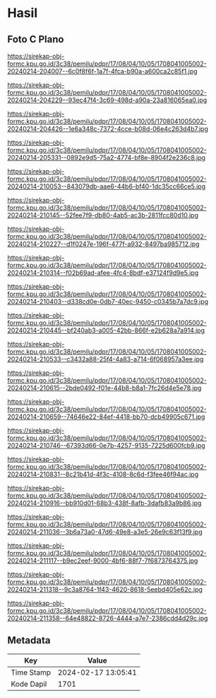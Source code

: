 # Hasil

## Foto C Plano

https://sirekap-obj-formc.kpu.go.id/3c38/pemilu/pdpr/17/08/04/10/05/1708041005002-20240214-204007--6c0f8f6f-1a7f-4fca-b90a-a600ca2c85f1.jpg

https://sirekap-obj-formc.kpu.go.id/3c38/pemilu/pdpr/17/08/04/10/05/1708041005002-20240214-204229--93ec47f4-3c69-498d-a90a-23a816065ea0.jpg

https://sirekap-obj-formc.kpu.go.id/3c38/pemilu/pdpr/17/08/04/10/05/1708041005002-20240214-204426--1e6a348c-7372-4cce-b08d-06e4c263d4b7.jpg

https://sirekap-obj-formc.kpu.go.id/3c38/pemilu/pdpr/17/08/04/10/05/1708041005002-20240214-205331--0892e9d5-75a2-4774-bf8e-8904f2e236c8.jpg

https://sirekap-obj-formc.kpu.go.id/3c38/pemilu/pdpr/17/08/04/10/05/1708041005002-20240214-210053--843079db-aae6-44b6-bf40-1dc35cc66ce5.jpg

https://sirekap-obj-formc.kpu.go.id/3c38/pemilu/pdpr/17/08/04/10/05/1708041005002-20240214-210145--52fee7f9-db80-4ab5-ac3b-2811fcc80d10.jpg

https://sirekap-obj-formc.kpu.go.id/3c38/pemilu/pdpr/17/08/04/10/05/1708041005002-20240214-210227--d1f0247e-196f-477f-a932-8497ba985712.jpg

https://sirekap-obj-formc.kpu.go.id/3c38/pemilu/pdpr/17/08/04/10/05/1708041005002-20240214-210314--f02b69ad-afee-4fc4-8bdf-e37124f9d9e5.jpg

https://sirekap-obj-formc.kpu.go.id/3c38/pemilu/pdpr/17/08/04/10/05/1708041005002-20240214-210403--d338cd0e-0db7-40ec-9450-c0345b7a7dc9.jpg

https://sirekap-obj-formc.kpu.go.id/3c38/pemilu/pdpr/17/08/04/10/05/1708041005002-20240214-210445--bf240ab3-a005-42bb-866f-e2b628a7a914.jpg

https://sirekap-obj-formc.kpu.go.id/3c38/pemilu/pdpr/17/08/04/10/05/1708041005002-20240214-210533--c3432a88-25f4-4a83-a714-6f068957a3ee.jpg

https://sirekap-obj-formc.kpu.go.id/3c38/pemilu/pdpr/17/08/04/10/05/1708041005002-20240214-210615--2bde0492-f01e-44b8-b8a1-7fc26d4e5e78.jpg

https://sirekap-obj-formc.kpu.go.id/3c38/pemilu/pdpr/17/08/04/10/05/1708041005002-20240214-210659--74646e22-84ef-4418-bb70-dcb49905c671.jpg

https://sirekap-obj-formc.kpu.go.id/3c38/pemilu/pdpr/17/08/04/10/05/1708041005002-20240214-210746--67393d66-0e7b-4257-9135-7225d600fcb9.jpg

https://sirekap-obj-formc.kpu.go.id/3c38/pemilu/pdpr/17/08/04/10/05/1708041005002-20240214-210831--8c21b41d-4f3c-4108-8c6d-f3fee46f94ac.jpg

https://sirekap-obj-formc.kpu.go.id/3c38/pemilu/pdpr/17/08/04/10/05/1708041005002-20240214-210916--bb910d01-68b3-438f-8afb-3dafb83a9b86.jpg

https://sirekap-obj-formc.kpu.go.id/3c38/pemilu/pdpr/17/08/04/10/05/1708041005002-20240214-211036--3b6a73a0-47d6-49e8-a3e5-26e9c63f13f9.jpg

https://sirekap-obj-formc.kpu.go.id/3c38/pemilu/pdpr/17/08/04/10/05/1708041005002-20240214-211117--b9ec2eef-9000-4bf6-88f7-7f6873764375.jpg

https://sirekap-obj-formc.kpu.go.id/3c38/pemilu/pdpr/17/08/04/10/05/1708041005002-20240214-211318--9c3a8764-1f43-4620-8618-5eebd405e62c.jpg

https://sirekap-obj-formc.kpu.go.id/3c38/pemilu/pdpr/17/08/04/10/05/1708041005002-20240214-211358--64e48822-8726-4444-a7e7-2386cdd4d29c.jpg


## Metadata

| Key        | Value               |
| ---------- | ------------------- |
| Time Stamp | 2024-02-17 13:05:41 |
| Kode Dapil | 1701                |



